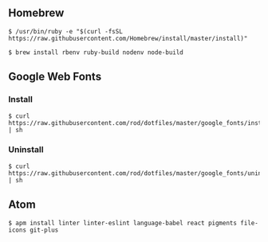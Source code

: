 ## Homebrew

~~~
$ /usr/bin/ruby -e "$(curl -fsSL https://raw.githubusercontent.com/Homebrew/install/master/install)"

$ brew install rbenv ruby-build nodenv node-build
~~~


## Google Web Fonts

### Install

~~~
$ curl https://raw.githubusercontent.com/rod/dotfiles/master/google_fonts/install.sh | sh
~~~

### Uninstall

~~~
$ curl https://raw.githubusercontent.com/rod/dotfiles/master/google_fonts/uninstall.sh | sh
~~~

## Atom

~~~
$ apm install linter linter-eslint language-babel react pigments file-icons git-plus
~~~
